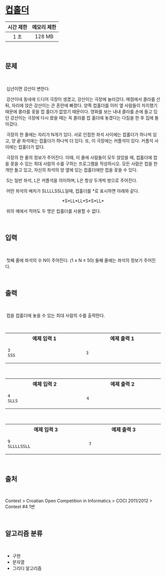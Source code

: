 # [컵홀더](https://www.acmicpc.net/problem/2810)

| 시간 제한 | 메모리 제한 |
| :-------: | :---------: |
|   1 초    |   128 MB    |

<br />

## 문제

<br />

&nbsp;십년이면 강산이 변한다.

&nbsp;강산이네 동네에 드디어 극장이 생겼고, 강산이는 극장에 놀러갔다. 매점에서 콜라를 산 뒤, 자리에 앉은 강산이는 큰 혼란에 빠졌다. 양쪽 컵홀더를 이미 옆 사람들이 차지했기 때문에 콜라를 꽂을 컵 홀더가 없었기 때문이다. 영화를 보는 내내 콜라를 손에 들고 있던 강산이는 극장에 다시 왔을 때는 꼭 콜라를 컵 홀더에 놓겠다는 다짐을 한 후 집에 돌아갔다.

&nbsp;극장의 한 줄에는 자리가 N개가 있다. 서로 인접한 좌석 사이에는 컵홀더가 하나씩 있고, 양 끝 좌석에는 컵홀더가 하나씩 더 있다. 또, 이 극장에는 커플석이 있다. 커플석 사이에는 컵홀더가 없다.

&nbsp;극장의 한 줄의 정보가 주어진다. 이때, 이 줄에 사람들이 모두 앉았을 때, 컵홀더에 컵을 꽂을 수 있는 최대 사람의 수를 구하는 프로그램을 작성하시오. 모든 사람은 컵을 한 개만 들고 있고, 자신의 좌석의 양 옆에 있는 컵홀더에만 컵을 꽂을 수 있다.

&nbsp;S는 일반 좌석, L은 커플석을 의미하며, L은 항상 두개씩 쌍으로 주어진다.

&nbsp;어떤 좌석의 배치가 SLLLLSSLL일때, 컵홀더를 *로 표시하면 아래와 같다.

<center>*S*LL*LL*S*S*LL*</center>

&nbsp;위의 예에서 적어도 두 명은 컵홀더를 사용할 수 없다.


<br />

## 입력

<br />

&nbsp;첫째 줄에 좌석의 수 N이 주어진다. (1 ≤ N ≤ 50) 둘째 줄에는 좌석의 정보가 주어진다.

<br />

## 출력

<br />

&nbsp;컵을 컵홀더에 놓을 수 있는 최대 사람의 수를 출력한다.

<br />

<table width="700"><tr><th width="350">예제 입력 1</th><th width="350">예제 출력 1</th></tr><tr><td>

```
3
SSS
```

</td><td>

```
3

```

</td></tr></table>

<br />

<table width="700"><tr><th width="350">예제 입력 2</th><th width="350">예제 출력 2</th></tr><tr><td>

```
4
SLLS
```

</td><td>

```
4

```

</td></tr></table>

<br />

<table width="700"><tr><th width="350">예제 입력 3</th><th width="350">예제 출력 3</th></tr><tr><td>

```
9
SLLLLSSLL
```

</td><td>

```
7

```

</td></tr></table>

<br />

## 출처

<br />

Contest > Croatian Open Competition in Informatics > COCI 2011/2012 > Contest #4 1번

<br />

## 알고리즘 분류

<br />

- 구현
- 문자열
- 그리디 알고리즘
